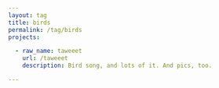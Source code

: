 ```yaml
---
layout: tag
title: birds
permalink: /tag/birds
projects:

  - raw_name: taweeet
    url: /taweeet
    description: Bird song, and lots of it. And pics, too.

---
```

